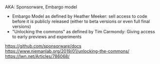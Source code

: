 
AKA: Sponsorware, Embargo model

* Embargo Model as defined by Heather Meeker: sell access to code before it is publicly released (either to beta versions or even full final versions)
* "Unlocking the commons" as defined by Tim Carmondy: Giving access to early previews and experiments

https://github.com/sponsorware/docs
https://www.niemanlab.org/2019/01/unlocking-the-commons/
https://lwn.net/Articles/786068/
